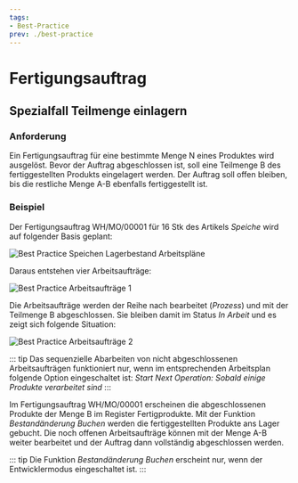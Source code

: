 ```yaml
---
tags:
- Best-Practice
prev: ./best-practice
---
```

# Fertigungsauftrag

## Spezialfall Teilmenge einlagern

### Anforderung

Ein Fertigungsauftrag für eine bestimmte Menge N eines Produktes wird ausgelöst. Bevor der Auftrag abgeschlossen ist, soll eine Teilmenge B des fertiggestellten Produkts eingelagert werden. Der Auftrag soll offen bleiben, bis die restliche Menge A-B ebenfalls fertiggestellt ist.

### Beispiel

Der Fertigungsauftrag WH/MO/00001 für 16 Stk des Artikels *Speiche* wird auf folgender Basis geplant:

![Best Practice Speichen Lagerbestand Arbeitspläne](assets/Best%20Practice%20Speichen%20Lagerbestand%20Arbeitspl%C3%A4ne.svg)

Daraus entstehen vier Arbeitsaufträge:

![Best Practice Arbeitsaufträge 1](assets/Best%20Practice%20Arbeitsauftr%C3%A4ge%201.svg)

Die Arbeitsaufträge werden der Reihe nach bearbeitet  (*Prozess*) und mit der Teilmenge B abgeschlossen. Sie bleiben damit im Status *In Arbeit* und es zeigt sich folgende Situation:

![Best Practice Arbeitsaufträge 2](assets/Best%20Practice%20Arbeitsauftr%C3%A4ge%202.svg)

::: tip
Das sequenzielle Abarbeiten von nicht abgeschlossenen Arbeitsaufträgen funktioniert nur, wenn im entsprechenden Arbeitsplan folgende Option eingeschaltet ist: *Start Next Operation: Sobald einige Produkte verarbeitet sind*
:::

Im Fertigungsauftrag WH/MO/00001 erscheinen die abgeschlossenen Produkte der Menge B im Register Fertigprodukte. Mit der Funktion *Bestandänderung Buchen* werden die fertiggestellten Produkte ans Lager gebucht. Die noch offenen Arbeitsaufträge können mit der Menge A-B weiter bearbeitet und der Auftrag dann vollständig abgeschlossen werden.

::: tip
Die Funktion *Bestandänderung Buchen* erscheint nur, wenn der Entwicklermodus eingeschaltet ist.
:::
